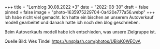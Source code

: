 +++
title = "Lernblog 30.08.2022 <3"
date = "2022-08-30"
draft = false
pinned = false
image = "photo-1635975229704-0a420e777a56.webp"
+++
Ich habe nicht viel gemacht. Ich hatte ein bischen an unserem Autoverkauf modell gearbeitet und danach hatte ich noch den blog geschrieben. 

Beim Autoverkaufs modell habe ich entschieden, was unsere Zielgruppe ist.



Quelle Bild: Wes Tindel https://unsplash.com/photos/UBioK0WEOvA